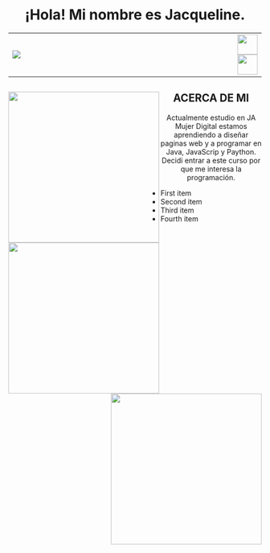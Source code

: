 <h1 align="center">¡Hola! Mi nombre es Jacqueline.</h1>
<table>
<tr>
<td width="90%" class="">
<img src="https://static.wikia.nocookie.net/factvsfiction/images/9/9d/Storm.gif/revision/latest?cb=20160527023427" />
</td>
<td width="10%">
<a href="https://www.facebook.com/Rmz.Jaqueline?locale=es_LA"><img src="https://cdn3.iconfinder.com/data/icons/picons-social/57/06-facebook-512.png" width=" 40" height="40" align="center" /></a>
<a href="https://www.instagram.com/rmz.jaqueline/"><img src="https://cdn-icons-png.flaticon.com/512/717/717392.png" width=" 40" height="40" align="center"/></a>
</td>
</tr>
</table>
<div>
<img src="https://i.pinimg.com/originals/2d/5c/31/2d5c31e0cb09c0c71fa04beb769172f0.gif"  width="300" height="" align="left"/>
<h2 align="center">ACERCA DE MI</h2>
  <p  align="center" >Actualmente estudio en JA Mujer Digital estamos aprendiendo a diseñar paginas web y a programar en Java, JavaScrip y Paython. Decidi entrar a este curso por que me interesa la programación.</p>
</div>
<div>
<img src="https://64.media.tumblr.com/4f3d1a2c786e540a238111b3d39fa3a9/tumblr_o3847mGP2V1ubdqjxo1_500.gifv"  width="300" height="" align="left"/>
<ul>
<li>First item</li>
<li>Second item</li>
<li>Third item</li>
<li>Fourth item</li>
</ul>
<img src="https://64.media.tumblr.com/4f3d1a2c786e540a238111b3d39fa3a9/tumblr_o3847mGP2V1ubdqjxo1_500.gifv"  width="300" height="" align="right"/>
</div>
